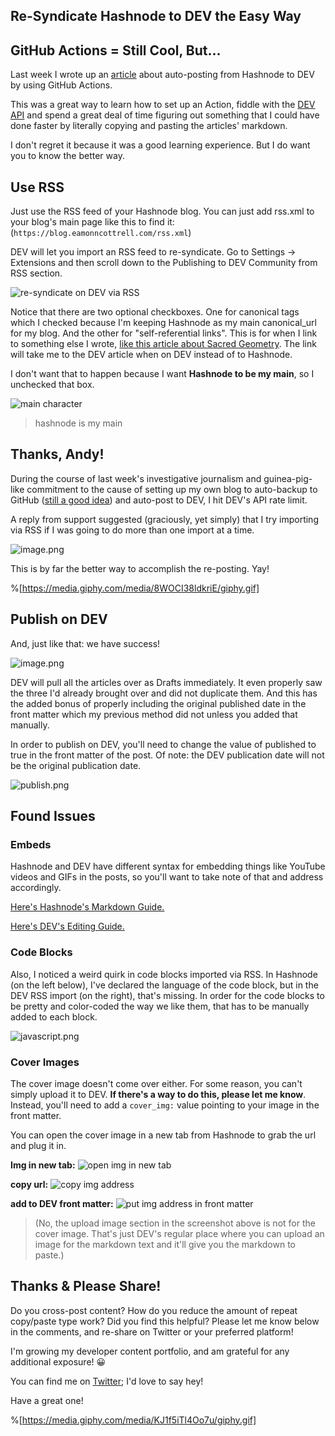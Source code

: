 ## Re-Syndicate Hashnode to DEV the Easy Way

## GitHub Actions = Still Cool, But...

Last week I wrote up an [article](https://blog.eamonncottrell.com/re-publishing-hashnode-articles-to-dev-with-github-actions) about auto-posting from Hashnode to DEV by using GitHub Actions. 

This was a great way to learn how to set up an Action, fiddle with the [DEV API](https://developers.forem.com/api) and spend a great deal of time figuring out something that I could have done faster by literally copying and pasting the articles' markdown.

I don't regret it because it was a good learning experience. But I do want you to know the better way.

## Use RSS

Just use the RSS feed of your Hashnode blog. You can just add rss.xml to your blog's main page like this to find it:
 (`https://blog.eamonncottrell.com/rss.xml`)

DEV will let you import an RSS feed to re-syndicate. Go to Settings -> Extensions and then scroll down to the Publishing to DEV Community from RSS section.

![re-syndicate on DEV via RSS](https://cdn.hashnode.com/res/hashnode/image/upload/v1648576612774/_6h_fVDDL.png)

Notice that there are two optional checkboxes. One for canonical tags which I checked because I'm keeping Hashnode as my main canonical_url for my blog. And the other for "self-referential links". This is for when I link to something else I wrote, [like this article about Sacred Geometry](https://blog.eamonncottrell.com/sacred-geometry-with-adobe-illustrator). The link will take me to the DEV article when on DEV instead of to Hashnode. 

I don't want that to happen because I want **Hashnode to be my main**, so I unchecked that box.

![main character](https://cdn.hashnode.com/res/hashnode/image/upload/v1648643368065/37Zt8cy5o.png)
> hashnode is my main

## Thanks, Andy!

During the course of last week's investigative journalism and guinea-pig-like commitment to the cause of setting up my own blog to auto-backup to GitHub ([still a good idea](https://blog.eamonncottrell.com/hashnode-auto-backup-posts-on-github)) and auto-post to DEV, I hit DEV's API rate limit.

A reply from support suggested (graciously, yet simply) that I try importing via RSS if I was going to do more than one import at a time.

![image.png](https://cdn.hashnode.com/res/hashnode/image/upload/v1648574260177/q19EjCjwZ.png)

This is by far the better way to accomplish the re-posting. Yay!

%[https://media.giphy.com/media/8WOCI38ldkriE/giphy.gif]

## Publish on DEV

And, just like that: we have success!

![image.png](https://cdn.hashnode.com/res/hashnode/image/upload/v1648573976466/AecY8Ajm_.png)

DEV will pull all the articles over as Drafts immediately. It even properly saw the three I'd already brought over and did not duplicate them. And this has the added bonus of properly including the original published date in the front matter which my previous method did not unless you added that manually.

In order to publish on DEV, you'll need to change the value of published to true in the front matter of the post. Of note: the DEV publication date will not be the original publication date.

![publish.png](https://cdn.hashnode.com/res/hashnode/image/upload/v1648574189917/dOtj98W23.png)

## Found Issues

### Embeds

Hashnode and DEV have different syntax for embedding things like YouTube videos and GIFs in the posts, so you'll want to take note of that and address accordingly.

[Here's Hashnode's Markdown Guide.](https://support.hashnode.com/docs/markdown-guidelines)

[Here's DEV's Editing Guide.](https://dev.to/p/editor_guide)

### Code Blocks

Also, I noticed a weird quirk in code blocks imported via RSS. In Hashnode (on the left below), I've declared the language of the code block, but in the DEV RSS import (on the right), that's missing. In order for the code blocks to be pretty and color-coded the way we like them, that has to be manually added to each block.

![javascript.png](https://cdn.hashnode.com/res/hashnode/image/upload/v1648576997819/UcBO0_sm_.png)

### Cover Images

The cover image doesn't come over either. For some reason, you can't simply upload it to DEV. **If there's a way to do this, please let me know**. Instead, you'll need to add a `cover_img:` value pointing to your image in the front matter.

You can open the cover image in a new tab from Hashnode to grab the url and plug it in.

**Img in new tab:**
![open img in new tab](https://cdn.hashnode.com/res/hashnode/image/upload/v1648577957857/8yiZIXj8T.png)

**copy url:**
![copy img address](https://cdn.hashnode.com/res/hashnode/image/upload/v1648578061600/EIdenNqi8.png)

**add to DEV front matter:**
![put img address in front matter](https://cdn.hashnode.com/res/hashnode/image/upload/v1648578413649/j4iGraLTv.png)

> (No, the upload image section in the screenshot above is not for the cover image. That's just DEV's regular place where you can upload an image for the markdown text and it'll give you the markdown to paste.)

## Thanks & Please Share!

Do you cross-post content? How do you reduce the amount of repeat copy/paste type work? Did you find this helpful? Please let me know below in the comments, and re-share on Twitter or your preferred platform!

I'm growing my developer content portfolio, and am grateful for any additional exposure! 😀

You can find me on [Twitter](https://twitter.com/EamonnCottrell); I'd love to say hey!

Have a great one!

%[https://media.giphy.com/media/KJ1f5iTl4Oo7u/giphy.gif]